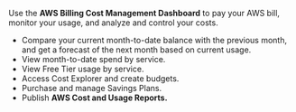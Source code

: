 Use the **AWS Billing Cost Management Dashboard** to pay your AWS bill, monitor your usage, and analyze and control your costs.
* Compare your current month-to-date balance with the previous month, and get a forecast of the next month based on current usage.
* View month-to-date spend by service.
* View Free Tier usage by service.
* Access Cost Explorer and create budgets.
* Purchase and manage Savings Plans.
* Publish **AWS Cost and Usage Reports.**